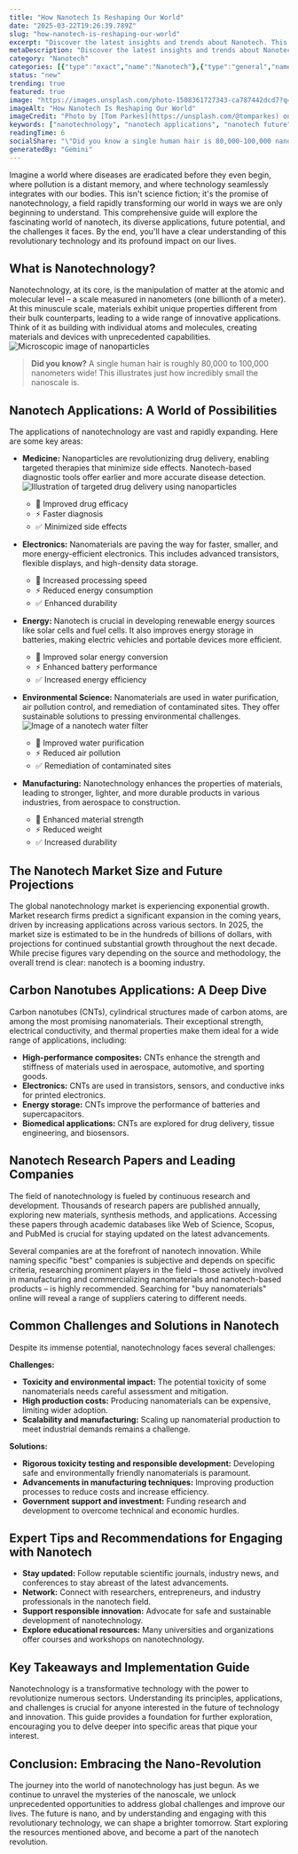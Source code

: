 ```yaml
---
title: "How Nanotech Is Reshaping Our World"
date: "2025-03-22T19:26:39.789Z"
slug: "how-nanotech-is-reshaping-our-world"
excerpt: "Discover the latest insights and trends about Nanotech. This comprehensive guide covers everything you need to know about Nanotech in 2025."
metaDescription: "Discover the latest insights and trends about Nanotech. This comprehensive guide covers everything you need to know about Nanotech in 2025."
category: "Nanotech"
categories: [{"type":"exact","name":"Nanotech"},{"type":"general","name":"Materials Science"},{"type":"medium","name":"Polymer Chemistry"},{"type":"specific","name":"Surface Modification"},{"type":"niche","name":"Self-Assembled Monolayers"}]
status: "new"
trending: true
featured: true
image: "https://images.unsplash.com/photo-1508361727343-ca787442dcd7?q=85&w=1200&fit=max&fm=webp&auto=compress"
imageAlt: "How Nanotech Is Reshaping Our World"
imageCredit: "Photo by [Tom Parkes](https://unsplash.com/@tomparkes) on Unsplash"
keywords: ["nanotechnology", "nanotech applications", "nanotech future", "buy nanomaterials", "what is nanotechnology", "nanotech in medicine", "nanotech market size", "carbon nanotubes applications", "nanotech research papers", "best nanotech companies"]
readingTime: 6
socialShare: "\"Did you know a single human hair is 80,000-100,000 nanometers wide?  Nanotechnology operates at this incredibly tiny scale, unlocking revolutionary possibilities.\""
generatedBy: "Gemini"
---
```




Imagine a world where diseases are eradicated before they even begin, where pollution is a distant memory, and where technology seamlessly integrates with our bodies.  This isn't science fiction; it's the promise of nanotechnology, a field rapidly transforming our world in ways we are only beginning to understand.  This comprehensive guide will explore the fascinating world of nanotech, its diverse applications, future potential, and the challenges it faces.  By the end, you'll have a clear understanding of this revolutionary technology and its profound impact on our lives.

## What is Nanotechnology?

Nanotechnology, at its core, is the manipulation of matter at the atomic and molecular level – a scale measured in nanometers (one billionth of a meter).  At this minuscule scale, materials exhibit unique properties different from their bulk counterparts, leading to a wide range of innovative applications.  Think of it as building with individual atoms and molecules, creating materials and devices with unprecedented capabilities. ![Microscopic image of nanoparticles](https://images.unsplash.com/photo-1451187580459-43490279c0fa?q=85&w=1200&fit=max&fm=webp&auto=compress)

> **Did you know?** A single human hair is roughly 80,000 to 100,000 nanometers wide!  This illustrates just how incredibly small the nanoscale is.

## Nanotech Applications: A World of Possibilities

The applications of nanotechnology are vast and rapidly expanding.  Here are some key areas:

* **Medicine:**  Nanoparticles are revolutionizing drug delivery, enabling targeted therapies that minimize side effects.  Nanotech-based diagnostic tools offer earlier and more accurate disease detection.  ![Illustration of targeted drug delivery using nanoparticles](https://images.unsplash.com/photo-1484417894907-623942c8ee29?q=85&w=1200&fit=max&fm=webp&auto=compress)
    * 🔑 Improved drug efficacy
    * ⚡ Faster diagnosis
    * ✅ Minimized side effects

* **Electronics:**  Nanomaterials are paving the way for faster, smaller, and more energy-efficient electronics.  This includes advanced transistors, flexible displays, and high-density data storage.
    * 🔑 Increased processing speed
    * ⚡ Reduced energy consumption
    * ✅ Enhanced durability

* **Energy:**  Nanotech is crucial in developing renewable energy sources like solar cells and fuel cells.  It also improves energy storage in batteries, making electric vehicles and portable devices more efficient.
    * 🔑 Improved solar energy conversion
    * ⚡ Enhanced battery performance
    * ✅ Increased energy efficiency

* **Environmental Science:**  Nanomaterials are used in water purification, air pollution control, and remediation of contaminated sites. They offer sustainable solutions to pressing environmental challenges. ![Image of a nanotech water filter](https://images.unsplash.com/photo-1517976487492-5750f3195933?q=85&w=1200&fit=max&fm=webp&auto=compress)
    * 🔑 Improved water purification
    * ⚡ Reduced air pollution
    * ✅ Remediation of contaminated sites

* **Manufacturing:**  Nanotechnology enhances the properties of materials, leading to stronger, lighter, and more durable products in various industries, from aerospace to construction.
    * 🔑 Enhanced material strength
    * ⚡ Reduced weight
    * ✅ Increased durability

## The Nanotech Market Size and Future Projections

The global nanotechnology market is experiencing exponential growth.  Market research firms predict a significant expansion in the coming years, driven by increasing applications across various sectors.  In 2025, the market size is estimated to be in the hundreds of billions of dollars, with projections for continued substantial growth throughout the next decade.    While precise figures vary depending on the source and methodology, the overall trend is clear:  nanotech is a booming industry.

## Carbon Nanotubes Applications: A Deep Dive

Carbon nanotubes (CNTs), cylindrical structures made of carbon atoms, are among the most promising nanomaterials. Their exceptional strength, electrical conductivity, and thermal properties make them ideal for a wide range of applications, including:

* **High-performance composites:** CNTs enhance the strength and stiffness of materials used in aerospace, automotive, and sporting goods.
* **Electronics:**  CNTs are used in transistors, sensors, and conductive inks for printed electronics.
* **Energy storage:**  CNTs improve the performance of batteries and supercapacitors.
* **Biomedical applications:** CNTs are explored for drug delivery, tissue engineering, and biosensors.

##  Nanotech Research Papers and Leading Companies

The field of nanotechnology is fueled by continuous research and development. Thousands of research papers are published annually, exploring new materials, synthesis methods, and applications.  Accessing these papers through academic databases like Web of Science, Scopus, and PubMed is crucial for staying updated on the latest advancements.  

Several companies are at the forefront of nanotech innovation.  While naming specific "best" companies is subjective and depends on specific criteria, researching prominent players in the field – those actively involved in manufacturing and commercializing nanomaterials and nanotech-based products – is highly recommended.  Searching for "buy nanomaterials" online will reveal a range of suppliers catering to different needs.

## Common Challenges and Solutions in Nanotech

Despite its immense potential, nanotechnology faces several challenges:

**Challenges:**

* **Toxicity and environmental impact:** The potential toxicity of some nanomaterials needs careful assessment and mitigation.
* **High production costs:**  Producing nanomaterials can be expensive, limiting wider adoption.
* **Scalability and manufacturing:**  Scaling up nanomaterial production to meet industrial demands remains a challenge.

**Solutions:**

* **Rigorous toxicity testing and responsible development:**  Developing safe and environmentally friendly nanomaterials is paramount.
* **Advancements in manufacturing techniques:**  Improving production processes to reduce costs and increase efficiency.
* **Government support and investment:**  Funding research and development to overcome technical and economic hurdles.

## Expert Tips and Recommendations for Engaging with Nanotech

* **Stay updated:** Follow reputable scientific journals, industry news, and conferences to stay abreast of the latest advancements.
* **Network:** Connect with researchers, entrepreneurs, and industry professionals in the nanotech field.
* **Support responsible innovation:** Advocate for safe and sustainable development of nanotechnology.
* **Explore educational resources:**  Many universities and organizations offer courses and workshops on nanotechnology.

## Key Takeaways and Implementation Guide

Nanotechnology is a transformative technology with the power to revolutionize numerous sectors.  Understanding its principles, applications, and challenges is crucial for anyone interested in the future of technology and innovation.  This guide provides a foundation for further exploration, encouraging you to delve deeper into specific areas that pique your interest.

## Conclusion: Embracing the Nano-Revolution

The journey into the world of nanotechnology has just begun. As we continue to unravel the mysteries of the nanoscale, we unlock unprecedented opportunities to address global challenges and improve our lives.  The future is nano, and by understanding and engaging with this revolutionary technology, we can shape a brighter tomorrow.  Start exploring the resources mentioned above, and become a part of the nanotech revolution.

